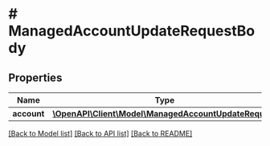 # # ManagedAccountUpdateRequestBody

## Properties

Name | Type | Description | Notes
------------ | ------------- | ------------- | -------------
**account** | [**\OpenAPI\Client\Model\ManagedAccountUpdateRequest**](ManagedAccountUpdateRequest.md) |  | [optional]

[[Back to Model list]](../../README.md#models) [[Back to API list]](../../README.md#endpoints) [[Back to README]](../../README.md)
